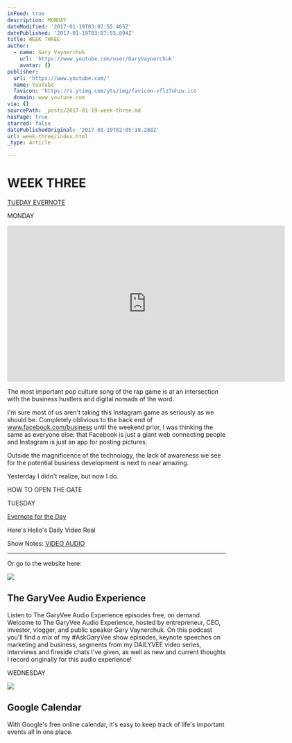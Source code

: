 ```yaml
---
inFeed: true
description: MONDAY
dateModified: '2017-01-19T03:07:55.465Z'
datePublished: '2017-01-19T03:07:55.894Z'
title: WEEK THREE
author:
  - name: Gary Vaynerchuk
    url: 'https://www.youtube.com/user/GaryVaynerchuk'
    avatar: {}
publisher:
  url: 'https://www.youtube.com/'
  name: YouTube
  favicon: 'https://s.ytimg.com/yts/img/favicon-vflz7uhzw.ico'
  domain: www.youtube.com
via: {}
sourcePath: _posts/2017-01-19-week-three.md
hasPage: true
starred: false
datePublishedOriginal: '2017-01-19T02:05:19.288Z'
url: week-three/index.html
_type: Article

---
```

# WEEK THREE
[TUEDAY EVERNOTE][0]

MONDAY

<iframe src="https://cdn.embedly.com/widgets/media.html?src=https%3A%2F%2Fwww.youtube.com%2Fembed%2FY16yuZz4xTo%3Ffeature%3Doembed&amp;url=http%3A%2F%2Fwww.youtube.com%2Fwatch%3Fv%3DY16yuZz4xTo&amp;image=https%3A%2F%2Fi.ytimg.com%2Fvi%2FY16yuZz4xTo%2Fhqdefault.jpg&amp;key=b7d04c9b404c499eba89ee7072e1c4f7&amp;type=text%2Fhtml&amp;schema=youtube" width="640" height="360" scrolling="no" frameborder="0" allowfullscreen="" style=""></iframe>

The most important pop culture song of the rap game is at an intersection with the business hustlers and digital nomads of the word.

I'm sure most of us aren't taking this Instagram game as seriously as we should be. Completely oblivious to the back end of www.facebook.com/business until the weekend prior, I was thinking the same as everyone else: that Facebook is just a giant web connecting people and Instagram is just an app for posting pictures.

Outside the magnificence of the technology, the lack of awareness we see for the potential business development is next to near amazing.

Yesterday I didn't realize, but now I do.

HOW TO OPEN THE GATE

TUESDAY

[Evernote for the Day][1]

Here's Helio's Daily Video Real

Show Notes:
[VIDEO ][2]
[AUDIO ][3]

---

Or go to the website here:

<article style=""><img src="https://s3-us-west-2.amazonaws.com/the-grid-img/p/07e16f77961d41033333e7d3e255f907091c6d36.png" /><h1>The GaryVee Audio Experience</h1><p>Listen to The GaryVee Audio Experience episodes free, on demand. Welcome to The GaryVee Audio Experience, hosted by entrepreneur, CEO, investor, vlogger, and public speaker Gary Vaynerchuk. On this podcast you'll find a mix of my #AskGaryVee show episodes, keynote speeches on marketing and business, segments from my DAILYVEE video series, interviews and fireside chats I've given, as well as new and current thoughts I record originally for this audio experience!</p></article>

WEDNESDAY

<article style=""><img src="https://s3-us-west-2.amazonaws.com/the-grid-img/p/b9775918268399a4b14434334f9852bb961ea749.png" /><h1>Google Calendar</h1><p>With Google's free online calendar, it's easy to keep track of life's important events all in one place.</p></article>



[0]: https://www.evernote.com/shard/s504/sh/e1d8a151-8ae3-4816-a285-1166eb6e3b22/2d09e0ba4d653e639b3476e426487ee8
[1]: https://www.evernote.com/shard/s504/sh/ee49dcea-fc63-42de-8186-9867509a0ab7/e8af7e9aa73c59ba1e60996af8a9fcf4
[2]: https://youtu.be/1seh1T77Ano
[3]: http://www.stitcher.com/podcast/the-askgaryvee-show/e/48838401?autoplay=true